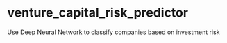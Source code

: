 # venture_capital_risk_predictor
Use Deep Neural Network to classify companies based on investment risk
